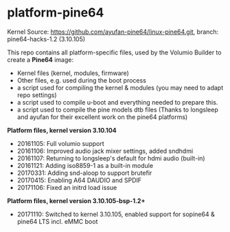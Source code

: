 # platform-pine64

Kernel Source: https://github.com/ayufan-pine64/linux-pine64.git, branch: pine64-hacks-1.2 (3.10.105)

This repo contains all platform-specific files, used by the Volumio Builder to create a **Pine64** image:

- Kernel files (kernel, modules, firmware)
- Other files, e.g. used during the boot process
- a script used for compiling the kernel & modules (you may need to adapt repo settings)
- a script used to compile u-boot and everything needed to prepare this.
- a script used to compile the pine models dtb files
  (Thanks to longsleep and ayufan for their excellent work on the pine64 platforms)  

**Platform files, kernel version 3.10.104**
- 20161105: Full volumio support
- 20161106: Improved audio jack mixer settings, added sndhdmi
- 20161107: Returning to longsleep's default for hdmi audio (built-in)
- 20161121: Adding iso8859-1 as a built-in module
- 20170331: Adding snd-aloop to support brutefir
- 20170415: Enabling A64 DAUDIO and SPDIF  
- 20171106: Fixed an initrd load issue  

**Platform files, kernel version 3.10.105-bsp-1.2+**
- 20171110: Switched to kernel 3.10.105, enabled support for sopine64 & pine64 LTS incl. eMMC boot  


